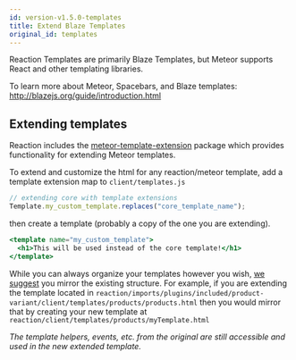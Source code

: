 ```yaml
---
id: version-v1.5.0-templates
title: Extend Blaze Templates
original_id: templates
---
```

    
Reaction Templates are primarily Blaze Templates, but Meteor supports React and other templating libraries.

To learn more about Meteor, Spacebars, and Blaze templates: <http://blazejs.org/guide/introduction.html>

## Extending templates

Reaction includes the [meteor-template-extension](https://github.com/aldeed/meteor-template-extension) package which provides functionality for extending Meteor templates.

To extend and customize the html for any reaction/meteor template, add a template extension map to `client/templates.js`

```js
// extending core with template extensions
Template.my_custom_template.replaces("core_template_name");
```

then create a template (probably a copy of the one you are extending).

```handlebars
<template name="my_custom_template">
  <h1>This will be used instead of the core template!</h1>
</template>
```

While you can always organize your templates however you wish, [we suggest](styleguide.md) you mirror the existing structure. For example, if you are extending the template located in `reaction/imports/plugins/included/product-variant/client/templates/products/products.html` then you would mirror that by creating your new template at `reaction/client/templates/products/myTemplate.html`

_The template helpers, events, etc. from the original are still accessible and used in the new extended template._
